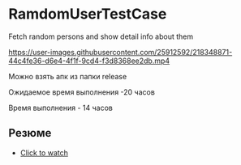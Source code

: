 # RamdomUserTestCase
Fetch random persons and show detail info about them



https://user-images.githubusercontent.com/25912592/218348871-44c4fe36-d6e4-4f1f-9cd4-f3d8368ee2db.mp4



Можно взять апк из папки release

Ожидаемое время выполнения -20 часов

Время выполнения - 14 часов

## Резюме

 - [Click to watch](https://awesomeopensource.com/project/elangosundar/awesome-README-templates)
